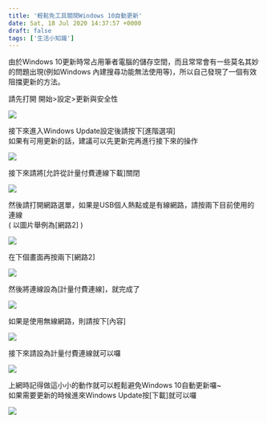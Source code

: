 ```yaml
---
title: '輕鬆免工具關閉Windows 10自動更新'
date: Sat, 18 Jul 2020 14:37:57 +0000
draft: false
tags: ['生活小知識']
---
```


由於Windows 10更新時常占用筆者電腦的儲存空間，而且常常會有一些莫名其妙的問題出現(例如Windows 內建搜尋功能無法使用等)，所以自己發現了一個有效阻擋更新的方法。

請先打開 開始>設定>更新與安全性

![](https://static.yiy.tw/media/blog/2020071810311417.png)

接下來進入Windows Update設定後請按下\[進階選項\]  
如果有可用更新的話，建議可以先更新完再進行接下來的操作

![](https://static.yiy.tw/media/blog/2020071810332840.png)

接下來請將\[允許從計量付費連線下載\]關閉

![](https://static.yiy.tw/media/blog/2020071813212146.png)

然後請打開網路選單，如果是USB個人熱點或是有線網路，請按兩下目前使用的連線  
( 以圖片舉例為\[網路2\] )

![](https://static.yiy.tw/media/blog/2020071813265947.png)

在下個畫面再按兩下\[網路2\]

![](https://static.yiy.tw/media/blog/2020071813281349.png)

然後將連線設為\[計量付費連線\]，就完成了

![](https://static.yiy.tw/media/blog/2020071813345785.png)

如果是使用無線網路，則請按下\[內容\]

![](https://static.yiy.tw/media/blog/2020071813371023.png)

接下來請設為計量付費連線就可以囉

![](https://static.yiy.tw/media/blog/2020071813402994.png)

上網時記得做這小小的動作就可以輕鬆避免Windows 10自動更新囉~  
如果需要更新的時候進來Windows Update按\[下載\]就可以囉

![](https://static.yiy.tw/media/blog/2020071814305227.png)